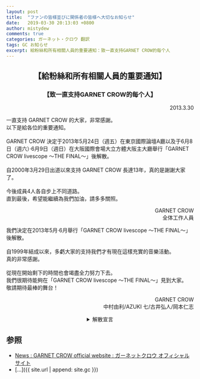 ```yaml
---
layout: post
title:  "ファンの皆様並びに関係者の皆様へ大切なお知らせ"
date:   2019-03-30 20:13:03 +0800
author: mistydew
comments: true
categories: ガーネット・クロウ 翻訳
tags: GC お知らせ
excerpt: 給粉絲和所有相關人員的重要通知：致一直支持GARNET CROW的每个人
---
```

<h2 align="center">【給粉絲和所有相關人員的重要通知】</h2>
<h3 align="center">【致一直支持GARNET CROW的每个人】</h3>
<p align="right">2013.3.30</p>
<p>
一直支持 GARNET CROW 的大家，非常感謝。<br>
以下是給各位的重要通知。<br>
<br>
GARNET CROW 決定于2013年5月24日（週五）在東京國際論壇A廳以及于6月8日（週六）·6月9日（週日）在大阪國際會場大立方體大阪主大廳舉行「GARNET CROW livescope 〜THE FINAL〜」後解散。<br>
<br>
自2000年3月29日出道以來支持 GARNET CROW 長達13年，真的是謝謝大家了。<br>
<br>
今後成員4人各自步上不同道路。<br>
直到最後，希望能繼續為我們加油，請多多關照。
</p>
<p align="right">
GARNET CROW<br>
全体工作人員
</p>
<p>
我們決定在2013年5月·6月舉行「GARNET CROW livescope 〜THE FINAL〜」後解散。<br>
<br>
自1999年結成以來，多虧大家的支持我們才有現在這樣充實的音樂活動。<br>
真的非常感謝。<br>
<br>
從現在開始剩下的時間也會竭盡全力努力下去。<br>
我們很期待能夠在「GARNET CROW livescope 〜THE FINAL〜」見到大家。<br>
敬請期待最棒的舞台！
</p>
<p align="right">
GARNET CROW<br>
中村由利/AZUKI 七/古井弘人/岡本仁志
</p>

<details>
<summary align="center">解散宣言</summary>
<p align="right">2013.3.30 (土)</p>
<p>
皆さん、今日は本当にどうもありがとうございました！<br>
ここで、私たちから皆さんへ大切なお知らせがございます。<br>
私たちは次の東京、そして大阪にライブを思って解散します。<br>
<br>
「ガーネットクロウ」として、全てのことを出し切りました。<br>
13年という長きにわたり応援してくださって、本当に皆さんどうもありがとうございました！<br>
<br>
今は皆様への感謝と達成感でいっぱいです。<br>
でもまだまだ、最後のライブまで全力で頑張りますので、ラストライブもぜひ皆さん私たちを応援しに来てください、よろしくお願いします！<br>
<br>
ラストライブは皆さんと一緒に楽しく盛り上げりたいと思いますので、皆さんぜひ遊びに来てくれますか！<br>
盛り上げてくれますか！<br>
楽しみましょう！<br>
どうもありがとうございました！
</p>
<blockquote>
<p>
各位，今天真的是非常感謝！<br>
在這裡，我們有一個重要的通知要告訴大家。<br>
我們想在下次的東京，然後是大阪的演唱會後解散。<br>
<br>
作為 GARNET CROW，已經拿出了所有。<br>
13年來一直支持我們，真的非常感謝大家！<br>
<br>
現在對大家的感謝和成就感滿滿的。<br>
但是還是，直到最後的演唱會都要全力以赴，所以最後的演唱會也請大家一定來支持我們，請多多關照！<br>
<br>
最後的演唱會想和大家一起快樂地熱情高漲，各位一定要來玩！<br>
氣氛能高漲起來嗎！<br>
一起享受吧！<br>
非常感謝！
</p>
</blockquote>
<p align="right">
中村由利 in<br>
TOKYO DOME CITY HALL
</p>
</details>

## 参照
* [News : GARNET CROW official website : ガーネットクロウ オフィシャルサイト](http://www.garnetcrow.com/message/index.html)
* [...]({{ site.url | append: site.gc }})
